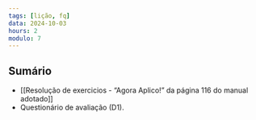 ```yaml
---
tags: [lição, fq]
data: 2024-10-03
hours: 2
modulo: 7
---
```


## Sumário
- [[Resolução de exercicios - “Agora Aplico!” da página 116 do manual adotado]]
- Questionário de avaliação (D1).